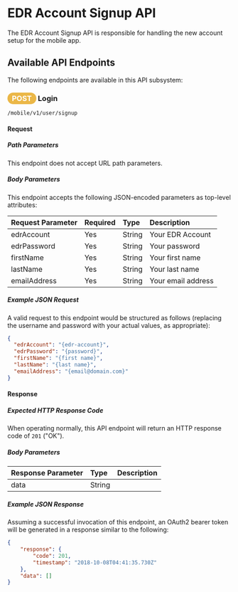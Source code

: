 # EDR Account Signup API

The EDR Account Signup API is responsible for handling the new account setup
for the mobile app. 

## Available API Endpoints

The following endpoints are available in this API subsystem:

### <span style="background-color: #ebb747; font-weight: bold; color: #ffffff; padding: 3px 10px; border-radius: 14px;">POST</span> **Login**

```text
/mobile/v1/user/signup
```

#### Request

##### Path Parameters

This endpoint does not accept URL path parameters.

##### Body Parameters

This endpoint accepts the following JSON-encoded parameters
as top-level attributes:

| Request Parameter | Required | Type | Description |
| :--- | :--- | :--- | :--- |
| edrAccount | Yes | String | Your EDR Account |
| edrPassword | Yes | String | Your password |
| firstName | Yes | String | Your first name |
| lastName | Yes | String | Your last name |
| emailAddress | Yes | String | Your email address |

##### Example JSON Request

A valid request to this endpoint would be structured as follows
(replacing the username and password with your actual values,
as appropriate):

```json
{
  "edrAccount": "{edr-account}",
  "edrPassword": "{password}",
  "firstName": "{first name}",
  "lastName": "{last name}",
  "emailAddress": "{email@domain.com}"
}
```

#### Response

##### Expected HTTP Response Code

When operating normally, this API endpoint will return
an HTTP response code of `201` ("OK").

##### Body Parameters

| Response Parameter | Type | Description |
| :--- | :--- | :--- |
| data | String |  |

##### Example JSON Response

Assuming a successful invocation of this endpoint, an OAuth2
bearer token will be generated in a response similar to the
following:

```json
{
    "response": {
        "code": 201,
        "timestamp": "2018-10-08T04:41:35.730Z"
    },
    "data": []
}
```
